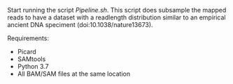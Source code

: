Start running the script _Pipeline.sh_. 
This script does subsample the mapped reads to have a dataset with a readlength distribution similar to an empirical ancient DNA speciment (doi:10.1038/nature13673).

Requirements:
  - Picard
  - SAMtools
  - Python 3.7
  - All BAM/SAM files at the same location
